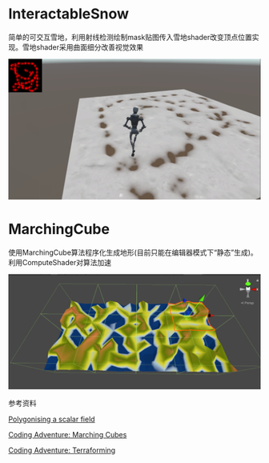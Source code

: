 # InteractableSnow
简单的可交互雪地，利用射线检测绘制mask贴图传入雪地shader改变顶点位置实现。雪地shader采用曲面细分改善视觉效果

![效果展示](https://github.com/Wxwind/SthCoolTrial/blob/master/Image/Snow.png)

# MarchingCube

使用MarchingCube算法程序化生成地形(目前只能在编辑器模式下“静态”生成)。利用ComputeShader对算法加速

![效果展示](https://github.com/Wxwind/SthCoolTrial/blob/master/Image/MarchingCube.png)

参考资料

[Polygonising a scalar field](README/polygonise)

[Coding Adventure: Marching Cubes](https://www.youtube.com/watch?v=M3iI2l0ltbE)

[Coding Adventure: Terraforming](https://www.youtube.com/watch?v=vTMEdHcKgM4)



